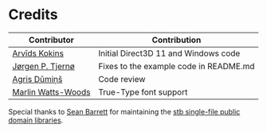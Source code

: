 # Credits

| Contributor                                              | Contribution |
|----------------------------------------------------------|------|
| [Arvīds Kokins](https://github.com/snake5)               | Initial Direct3D 11 and Windows code |
| [Jørgen P. Tjernø](https://github.com/jorgenpt)          | Fixes to the example code in README.md |
| [Agris Dūmiņš](https://github.com/agriic)                | Code review |
| [Marlin Watts-Woods](https://github.com/Hotspotmar)      | True-Type font support |

Special thanks to [Sean Barrett](https://github.com/nothings) for maintaining the [stb single-file public domain libraries](https://github.com/nothings/stb).